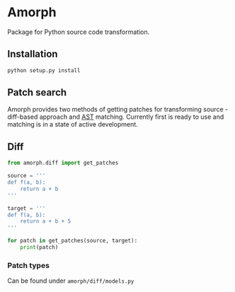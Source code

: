 # Amorph
Package for Python source code transformation.

## Installation
```bash
python setup.py install
```

## Patch search
Amorph provides two methods of getting patches for transforming source - diff-based approach and [AST](https://en.wikipedia.org/wiki/Abstract_syntax_tree) matching. Currently first is ready to use and matching is in a state of active development.

## Diff
```python
from amorph.diff import get_patches

source = '''
def f(a, b):
    return a + b
'''

target = '''
def f(a, b):
    return a + b + 5
'''

for patch in get_patches(source, target):
    print(patch)
```

### Patch types
Can be found under `amorph/diff/models.py`
